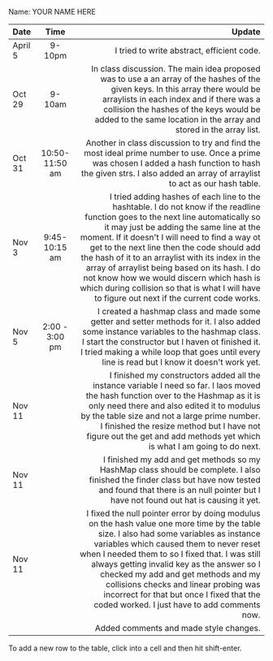Name: YOUR NAME HERE

| Date    |      Time      |                                                                                                                                                                                                                                                                                                                                                                                                                                                                                                                            Update |
|:--------|:--------------:|----------------------------------------------------------------------------------------------------------------------------------------------------------------------------------------------------------------------------------------------------------------------------------------------------------------------------------------------------------------------------------------------------------------------------------------------------------------------------------------------------------------------------------:|
| April 5 |     9-10pm     |                                                                                                                                                                                                                                                                                                                                                                                                                                                                                        I tried to write abstract, efficient code. |
| Oct 29  |     9-10am     |                                                                                                                                                                                                                                       In class discussion. The main idea proposed was to use a an array of the hashes of the given keys. In this array there would be arraylists in each index and if there was a collision the hashes of the keys would be added to the same location in the array and stored in the array list. |
| Oct 31  | 10:50-11:50 am |                                                                                                                                                                                                                                                                                                              Another in class discussion to try and find the most ideal prime number to use. Once a prime was chosen I added a hash function to hash the given strs. I also added an array of arraylist to act as our hash table. |
| Nov 3   | 9:45- 10:15 am | I tried adding hashes of each line to the hashtable. I do not know if the readline function goes to the next line automatically so it may just be adding the same line at the moment. If it doesn't I will need to find a way ot get to the next line then the code should add the hash of it to an arraylist with its index in the array of arraylist being based on its hash. I do not know how we would discern which hash is which during collision so that is what I will have to figure out next if the current code works. |
| Nov 5   | 2:00 - 3:00 pm |                                                                                                                                                                                                                                           I created a hashmap class and made some getter and setter methods for it. I also added some instance variables to the hashmap class. I start the constructor but I haven ot finished it. I tried making a while loop that goes until every line is read but I know it doesn't work yet. |
| Nov 11  |                |                                                                                                                                                                       I finished my constructors added all the instance variable I need so far. I laos moved the hash function over to the Hashmap as it is only need there and also edited it to modulus by the table size and not a large prime number. I finished the resize method but I have not figure out the get and add methods yet which is what I am going to do next. |
| Nov 11  |                |                                                                                                                                                                                                                                                                                                            I finished my add and get methods so my HashMap class should be complete. I also finished the finder class but have now tested and found that there is an null pointer but I have not found out hat is causing it yet. |
| Nov 11  |                |                                                                   I fixed the null pointer error by doing modulus on the hash value one more time by the table size. I also had some variables as instance variables which caused them to never reset when I needed them to so I fixed that. I was still always getting invalid key as the answer so I checked my add and get methods and my collisions checks and linear probing was incorrect for that but once I fixed that the coded worked. I just have to add comments now. |
|         |                |                                                                                                                                                                                                                                                                                                                                                                                                                                                                                            Added comments and made style changes. |


To add a new row to the table, click into a cell and then hit shift-enter.